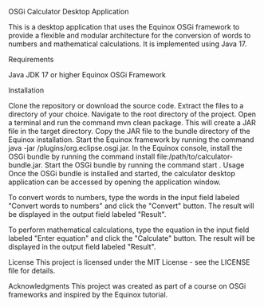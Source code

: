 OSGi Calculator Desktop Application

This is a desktop application that uses the Equinox OSGi framework to provide a flexible and modular architecture for the conversion of words to numbers and mathematical calculations. It is implemented using Java 17.

Requirements

Java JDK 17 or higher
Equinox OSGi Framework

Installation

Clone the repository or download the source code.
Extract the files to a directory of your choice.
Navigate to the root directory of the project.
Open a terminal and run the command mvn clean package. This will create a JAR file in the target directory.
Copy the JAR file to the bundle directory of the Equinox installation.
Start the Equinox framework by running the command java -jar <path-to-equinox>/plugins/org.eclipse.osgi.jar.
In the Equinox console, install the OSGi bundle by running the command install file:/path/to/calculator-bundle.jar.
Start the OSGi bundle by running the command start <bundle-id>.
Usage
Once the OSGi bundle is installed and started, the calculator desktop application can be accessed by opening the application window.

To convert words to numbers, type the words in the input field labeled "Convert words to numbers" and click the "Convert" button. The result will be displayed in the output field labeled "Result".

To perform mathematical calculations, type the equation in the input field labeled "Enter equation" and click the "Calculate" button. The result will be displayed in the output field labeled "Result".

License
This project is licensed under the MIT License - see the LICENSE file for details.

Acknowledgments
This project was created as part of a course on OSGi frameworks and inspired by the Equinox tutorial.
